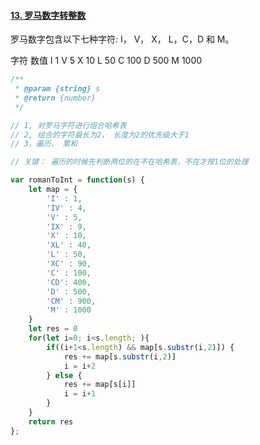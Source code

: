 #### [13. 罗马数字转整数](https://leetcode-cn.com/problems/roman-to-integer/)

罗马数字包含以下七种字符: I， V， X， L，C，D 和 M。

字符          数值
I             1
V             5
X             10
L             50
C             100
D             500
M             1000



```javascript
/**
 * @param {string} s
 * @return {number}
 */

// 1, 对罗马字符进行组合哈希表
// 2, 组合的字符最长为2， 长度为2的优先级大于1
// 3，遍历， 累和

// 关键： 遍历的时候先判断两位的在不在哈希表，不在才按1位的处理

var romanToInt = function(s) {
    let map = {
        'I' : 1,
        'IV' : 4,
        'V' : 5,
        'IX' : 9,
        'X' : 10,
        'XL' : 40,
        'L' : 50,
        'XC' : 90,
        'C' : 100,
        'CD': 400,
        'D' : 500,
        'CM' : 900,
        'M' : 1000
    }
    let res = 0
    for(let i=0; i<s.length; ){
        if((i+1<s.length) && map[s.substr(i,2)]) {
            res += map[s.substr(i,2)]
            i = i+2
        } else {
            res += map[s[i]]
            i = i+1
        }
    }
    return res
};


```

